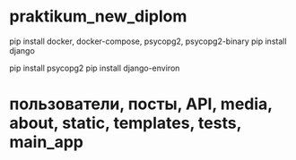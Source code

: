# praktikum_new_diplom
pip install docker, docker-compose, psycopg2, psycopg2-binary
pip install django


<!-- Если у вас macOS или Windows, загрузите PostgreSQL с сайта https://www.postgresql.org/download/ и установите.
Также потребуется адаптер PostgreSQL под названием Psycopg2 для Python. Эта команда установит его: -->
pip install psycopg2
pip install django-environ 




# пользователи, посты, API, media, about, static, templates, tests, main_app